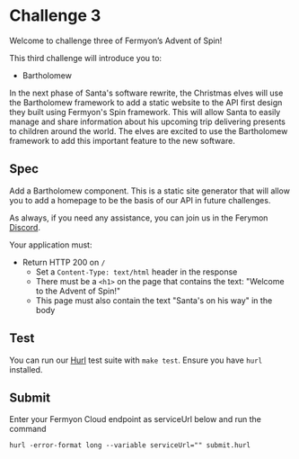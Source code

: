 # Challenge 3

Welcome to challenge three of Fermyon’s Advent of Spin!

This third challenge will introduce you to:

- Bartholomew

In the next phase of Santa's software rewrite, the Christmas elves will use the Bartholomew framework to add a static website to the API first design they built using Fermyon's Spin framework. This will allow Santa to easily manage and share information about his upcoming trip delivering presents to children around the world. The elves are excited to use the Bartholomew framework to add this important feature to the new software.

## Spec

Add a Bartholomew component. This is a static site generator that will allow you to add a homepage to be the basis of our API in future challenges.

As always, if you need any assistance, you can join us in the Ferymon [Discord](https://discord.gg/AAFNfS7NGf).

Your application must:

- Return HTTP 200 on `/`
  - Set a `Content-Type: text/html` header in the response
  - There must be a `<h1>` on the page that contains the text: "Welcome to the Advent of Spin!"
  - This page must also contain the text "Santa's on his way" in the body

## Test

You can run our [Hurl](https://hurl.dev) test suite with `make test`. Ensure you have `hurl` installed.

## Submit

Enter your Fermyon Cloud endpoint as serviceUrl below and run the command

```shell
hurl -error-format long --variable serviceUrl="" submit.hurl
```
